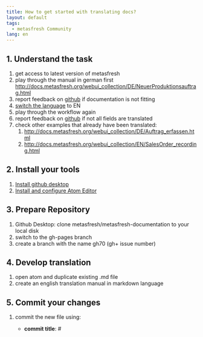 ```yaml
---
title: How to get started with translating docs?
layout: default
tags:
  - metasfresh Community
lang: en
---
```


## 1. Understand the task
1. get access to latest version of metasfresh
1. play through the manual in german first http://docs.metasfresh.org/webui_collection/DE/NeuerProduktionsauftrag.html
1. report feedback on [github](https://github.com/metasfresh/metasfresh-documentation/issues) if documentation is not fitting
1. [switch the language](http://docs.metasfresh.org/webui_collection/EN/SwitchLanguage.html) to EN
1. play through the workflow again
1. report feedback on [github](https://github.com/metasfresh/metasfresh-documentation/issues) if not all fields are translated
1. check other examples that already have been translated:
   1. http://docs.metasfresh.org/webui_collection/DE/Auftrag_erfassen.html
   1. http://docs.metasfresh.org/webui_collection/EN/SalesOrder_recording.html

## 2. Install your tools
1. [Install github desktop](https://github-windows.s3.amazonaws.com/GitHubSetup.exe) 
1. [Install and configure Atom Editor](http://docs.metasfresh.org/howto_collection/EN/how_to_setup_atom_for_contributing_docs.html)

## 3. Prepare Repository
1. Github Desktop: clone metasfresh/metasfresh-documentation to your local disk
1. switch to the gh-pages branch
1. create a branch with the name gh70 (gh+ issue number)

## 4. Develop translation
1. open atom and duplicate existing .md file
1. create an english translation manual in markdown language

## 5. Commit your changes
1. commit the new file using:
   * **commit title**: #<issuenumber> <title of issue>
   * **commit description**: desribe your changes and add link to github issue <br> sample:
   * **commit title**: #1234 translate test page to en_US
   * **commit description**: changing stuff here and there
   * **commit description**: https://github.com/metasfresh/metasfresh-documentation/issues/1234
 
1. create a pull request for review
    * the Pull request will take title and description from your last commit

## Further Reading

- [StyleGuide](https://github.com/metasfresh/metasfresh-documentation/blob/master/StyleGuide.md)
